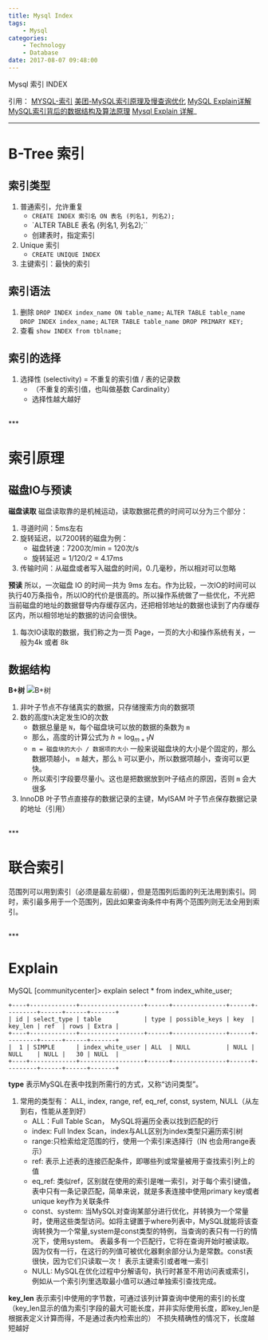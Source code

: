 ```yaml
---
title: Mysql Index
tags:
	- Mysql
categories:
	- Technology
	- Database
date: 2017-08-07 09:48:00
---
```

Mysql 索引 INDEX

引用：
[MYSQL-索引](https://segmentfault.com/a/1190000003072424)
[美团-MySQL索引原理及慢查询优化](https://tech.meituan.com/mysql-index.html)
[MySQL Explain详解](http://www.cnblogs.com/xuanzhi201111/p/4175635.html)
[MySQL索引背后的数据结构及算法原理](http://blog.codinglabs.org/articles/theory-of-mysql-index.html)
[Mysql Explain 详解](http://www.cnitblog.com/aliyiyi08/archive/2008/09/09/48878.html)_
<!-- more -->

***

# B-Tree 索引

## 索引类型
1. 普通索引，允许重复
    - `CREATE INDEX 索引名 ON 表名 (列名1, 列名2);`
    - `ALTER TABLE 表名 (列名1, 列名2);``
    - 创建表时，指定索引
2. Unique 索引
    - `CREATE UNIQUE INDEX`
3. 主键索引：最快的索引

## 索引语法
1. 删除
`DROP INDEX index_name ON table_name;` 
`ALTER TABLE table_name DROP INDEX index_name;`
`ALTER TABLE table_name DROP PRIMARY KEY;`
2. 查看
`show INDEX from tblname;`

## 索引的选择
1. 选择性 (selectivity) = 不重复的索引值 / 表的记录数
    - （不重复的索引值，也叫做基数 Cardinality）
    - 选择性越大越好

<br>
***
<br>

# 索引原理

## 磁盘IO与预读
**磁盘读取**
磁盘读取靠的是机械运动，读取数据花费的时间可以分为三个部分：
1. 寻道时间：5ms左右
2. 旋转延迟，以7200转的磁盘为例：
    - 磁盘转速：7200次/min = 120次/s 
    - 旋转延迟 = 1/120/2 = 4.17ms
3. 传输时间：从磁盘或者写入磁盘的时间，0.几毫秒，所以相对可以忽略

**预读**
所以，一次磁盘 IO 的时间一共为 9ms 左右。作为比较，一次IO的时间可以执行40万条指令，所以IO的代价是很高的。所以操作系统做了一些优化，不光把当前磁盘的地址的数据督导内存缓存区内，还把相邻地址的数据也读到了内存缓存区内，所以相邻地址的数据的访问会很快。
1. 每次IO读取的数据，我们称之为一页 Page，一页的大小和操作系统有关，一般为4k 或者 8k

## 数据结构
**B+树**
![B+树](https://tech.meituan.com/img/mysql_index/btree.jpg)

1. 非叶子节点不存储真实的数据，只存储搜索方向的数据项
2. 数的高度h决定发生IO的次数
    - 数据总量是 `N`，每个磁盘块可以放的数据的条数为 `m`
    - 那么，高度的计算公式为 $h = \log_{m+1} N$
    - `m = 磁盘块的大小 / 数据项的大小` 一般来说磁盘块的大小是个固定的，那么数据项越小， `m` 越大，那么 `h` 可以更小，所以数据项越小，查询可以更快。
    - 所以索引字段要尽量小。这也是把数据放到叶子结点的原因，否则 `m` 会大很多
3. InnoDB 叶子节点直接存的数据记录的主键，MyISAM 叶子节点保存数据记录的地址（引用）

<br>
***
<br>

# 联合索引
范围列可以用到索引（必须是最左前缀），但是范围列后面的列无法用到索引。同时，索引最多用于一个范围列，因此如果查询条件中有两个范围列则无法全用到索引。

<br>
***
<br>

# Explain
MySQL [communitycenter]> explain select * from index_white_user;
```
+----+-------------+------------------+------+---------------+------+---------+------+------+-------+
| id | select_type | table            | type | possible_keys | key  | key_len | ref  | rows | Extra |
+----+-------------+------------------+------+---------------+------+---------+------+------+-------+
|  1 | SIMPLE      | index_white_user | ALL  | NULL          | NULL | NULL    | NULL |   30 | NULL  |
+----+-------------+------------------+------+---------------+------+---------+------+------+-------+
```

**type**
表示MySQL在表中找到所需行的方式，又称“访问类型”。
1. 常用的类型有： ALL, index,  range, ref, eq_ref, const, system, NULL（从左到右，性能从差到好）
    - ALL：Full Table Scan， MySQL将遍历全表以找到匹配的行
    - index: Full Index Scan，index与ALL区别为index类型只遍历索引树
    - range:只检索给定范围的行，使用一个索引来选择行（IN 也会用range表示）
    - ref: 表示上述表的连接匹配条件，即哪些列或常量被用于查找索引列上的值
    - eq_ref: 类似ref，区别就在使用的索引是唯一索引，对于每个索引键值，表中只有一条记录匹配，简单来说，就是多表连接中使用primary key或者 unique key作为关联条件
    - const、system: 当MySQL对查询某部分进行优化，并转换为一个常量时，使用这些类型访问。如将主键置于where列表中，MySQL就能将该查询转换为一个常量,system是const类型的特例，当查询的表只有一行的情况下，使用system。
    表最多有一个匹配行，它将在查询开始时被读取。因为仅有一行，在这行的列值可被优化器剩余部分认为是常数。const表很快，因为它们只读取一次！
    表示主键索引或者唯一索引
    - NULL: MySQL在优化过程中分解语句，执行时甚至不用访问表或索引，例如从一个索引列里选取最小值可以通过单独索引查找完成。

**key_len**
表示索引中使用的字节数，可通过该列计算查询中使用的索引的长度（key_len显示的值为索引字段的最大可能长度，并非实际使用长度，即key_len是根据表定义计算而得，不是通过表内检索出的）
不损失精确性的情况下，长度越短越好 





